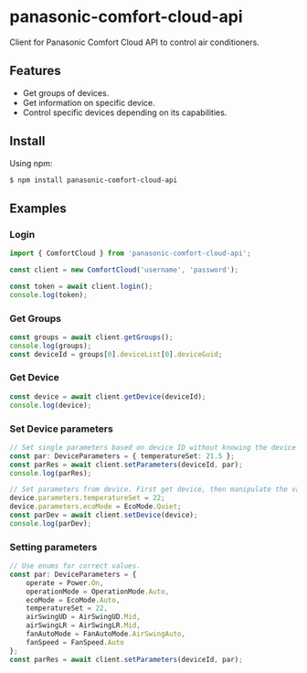 # panasonic-comfort-cloud-api

Client for Panasonic Comfort Cloud API to control air conditioners.

## Features

-   Get groups of devices.
-   Get information on specific device.
-   Control specific devices depending on its capabilities.

## Install

Using npm:

```bash
$ npm install panasonic-comfort-cloud-api
```

## Examples

### Login

```Typescript
import { ComfortCloud } from 'panasonic-comfort-cloud-api';

const client = new ComfortCloud('username', 'password');

const token = await client.login();
console.log(token);
```

### Get Groups

```Typescript
const groups = await client.getGroups();
console.log(groups);
const deviceId = groups[0].deviceList[0].deviceGuid;
```

### Get Device

```Typescript
const device = await client.getDevice(deviceId);
console.log(device);
```

### Set Device parameters

```Typescript
// Set single parameters based on device ID without knowing the device parameters.
const par: DeviceParameters = { temperatureSet: 21.5 };
const parRes = await client.setParameters(deviceId, par);
console.log(parRes);

// Set parameters from device. First get device, then manipulate the values.
device.parameters.temperatureSet = 22;
device.parameters.ecoMode = EcoMode.Quiet;
const parDev = await client.setDevice(device);
console.log(parDev);
```

### Setting parameters

```Typescript
// Use enums for correct values.
const par: DeviceParameters = {
    operate = Power.On,
    operationMode = OperationMode.Auto,
    ecoMode = EcoMode.Auto,
    temperatureSet = 22,
    airSwingUD = AirSwingUD.Mid,
    airSwingLR = AirSwingLR.Mid,
    fanAutoMode = FanAutoMode.AirSwingAuto,
    fanSpeed = FanSpeed.Auto
};
const parRes = await client.setParameters(deviceId, par);
```

